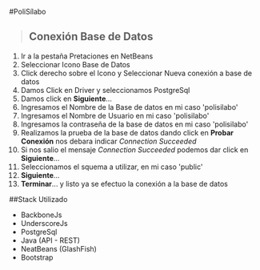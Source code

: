 #PoliSílabo
>Conexión Base de Datos
>-------------
1. Ir a la pestaña Pretaciones en NetBeans  
2. Seleccionar Icono Base de Datos  
3. Click derecho sobre el Icono y Seleccionar Nueva conexión a base de datos
4. Damos Click en Driver y seleccionamos PostgreSql
5. Damos click en **Siguiente**...
6. Ingresamos el Nombre de la Base de datos en mi caso 'polisilabo'
7. Ingresamos el Nombre de Usuario en mi caso 'polisilabo'
8. Ingresamos la contraseña de la base de datos en mi caso 'polisilabo'
9. Realizamos la prueba de la base de datos dando click en **Probar Conexión** nos debara indicar *Connection Succeeded*
10. Si nos salio el mensaje *Connection Succeeded* podemos dar click en **Siguiente**...
11. Seleccionamos el squema a utilizar, en mi caso 'public'
12. **Siguiente**...
13. **Terminar**... y listo ya se efectuo la conexión a la base de datos

##Stack Utilizado
* BackboneJs
* UnderscoreJs
* PostgreSql
* Java (API - REST)
* NeatBeans (GlashFish)
* Bootstrap
